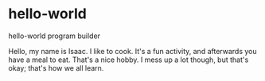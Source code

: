 # hello-world
hello-world program builder

Hello, my name is Isaac. I like to cook. It's a fun activity, and afterwards you
have a meal to eat. That's a nice hobby. I mess up a lot though, but that's okay;
that's how we all learn.
